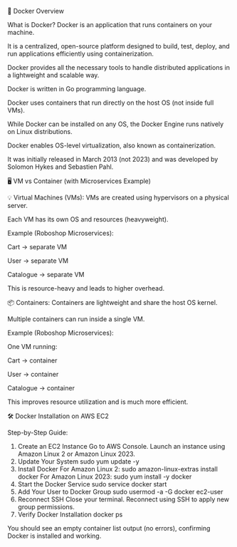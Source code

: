 🐳 Docker Overview

What is Docker?
Docker is an application that runs containers on your machine.

It is a centralized, open-source platform designed to build, test, deploy, and run applications efficiently using containerization.

Docker provides all the necessary tools to handle distributed applications in a lightweight and scalable way.

Docker is written in Go programming language.

Docker uses containers that run directly on the host OS (not inside full VMs).

While Docker can be installed on any OS, the Docker Engine runs natively on Linux distributions.

Docker enables OS-level virtualization, also known as containerization.

It was initially released in March 2013 (not 2023) and was developed by Solomon Hykes and Sebastien Pahl.

🖥️ VM vs Container (with Microservices Example)

💡 Virtual Machines (VMs):
VMs are created using hypervisors on a physical server.

Each VM has its own OS and resources (heavyweight).

Example (Roboshop Microservices):

Cart → separate VM

User → separate VM

Catalogue → separate VM

This is resource-heavy and leads to higher overhead.

📦 Containers:
Containers are lightweight and share the host OS kernel.

Multiple containers can run inside a single VM.

Example (Roboshop Microservices):

One VM running:

Cart → container

User → container

Catalogue → container

This improves resource utilization and is much more efficient.

🛠️ Docker Installation on AWS EC2

Step-by-Step Guide:
1. Create an EC2 Instance
Go to AWS Console.
Launch an instance using Amazon Linux 2 or Amazon Linux 2023.
2. Update Your System
sudo yum update -y
3. Install Docker
For Amazon Linux 2:
sudo amazon-linux-extras install docker
For Amazon Linux 2023:
sudo yum install -y docker
4. Start the Docker Service
sudo service docker start
5. Add Your User to Docker Group
sudo usermod -a -G docker ec2-user
6. Reconnect SSH
Close your terminal.
Reconnect using SSH to apply new group permissions.
7. Verify Docker Installation
docker ps

You should see an empty container list output (no errors), confirming Docker is installed and working.